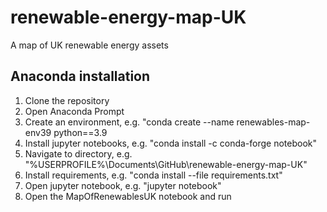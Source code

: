 # renewable-energy-map-UK
A map of UK renewable energy assets

## Anaconda installation
1. Clone the repository
2. Open Anaconda Prompt
3. Create an environment, e.g. "conda create --name renewables-map-env39 python==3.9
4. Install jupyter notebooks, e.g. "conda install -c conda-forge notebook"
5. Navigate to directory, e.g. "%USERPROFILE%\Documents\GitHub\renewable-energy-map-UK"
6. Install requirements, e.g. "conda install --file requirements.txt"
7. Open jupyter notebook, e.g. "jupyter notebook"
8. Open the MapOfRenewablesUK notebook and run